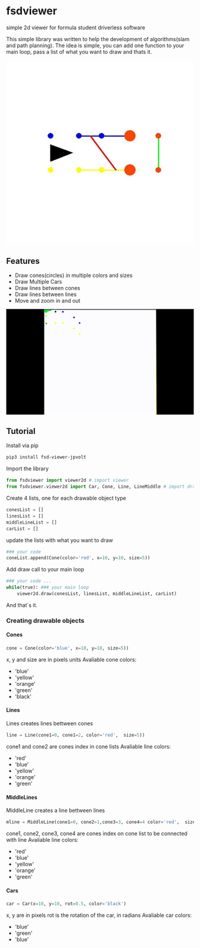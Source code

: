 # fsdviewer

simple 2d viewer for formula student driverless software

This simple library was written to help the development of algorithms(slam and path planning).
The idea is simple, you can add one function to your main loop, pass a list of what you want to draw and thats it.

![](imgs/img1.jpg)

## Features 

- Draw cones(circles) in multiple colors and sizes
- Draw Multiple Cars
- Draw lines between cones
- Draw lines between lines
- Move and zoom in and out

![](imgs/gif.gif)


## Tutorial
Install via pip
```bash
pip3 install fsd-viewer-jpvolt
```

Import the library
```python
from fsdviewer import viewer2d # import viewer
from fsdviewer.viewer2d import Car, Cone, Line, LineMiddle # import drawable objects
```

Create 4 lists, one for each drawable object type
```python
conesList = []
linesList = []
middleLineList = []
carList = []
```
update the lists with what you want to draw
```python
### your code 
coneList.append(Cone(color='red', x=10, y=10, size=5))
```
Add draw call to your main loop
```python
### your code ...
while(true): ### your main loop
    viewer2d.draw(conesList, linesList, middleLineList, carList)

```

And that´s it.

### Creating drawable objects

#### Cones
```python
cone = Cone(color='blue', x=10, y=10, size=5))
```
x, y and size are in pixels units
Avaliable cone colors:
- 'blue'
- 'yellow'
- 'orange'
- 'green'
- 'black'

#### Lines
Lines creates lines bettween cones
```python
line = Line(cone1=0, cone1=2, color='red',  size=5))
```
cone1 and cone2 are cones index in cone lists
Avaliable line colors:
- 'red'
- 'blue'
- 'yellow'
- 'orange'
- 'green'

#### MiddleLines
MiddleLine creates a line bettween lines
```python
mline = MiddleLine(cone1=0, cone2=1,cone3=3, cone4=4 color='red',  size=5))
```
cone1, cone2, cone3, cone4 are cones index on cone list to be connected with line
Avaliable line colors:
- 'red'
- 'blue'
- 'yellow'
- 'orange'
- 'green'


#### Cars
```python
car = Car(x=10, y=10, rot=0.5, color='black')
```
x, y are in pixels
rot is the rotation of the car, in radians
Avaliable car colors:
- 'blue'
- 'green'
- 'blue'